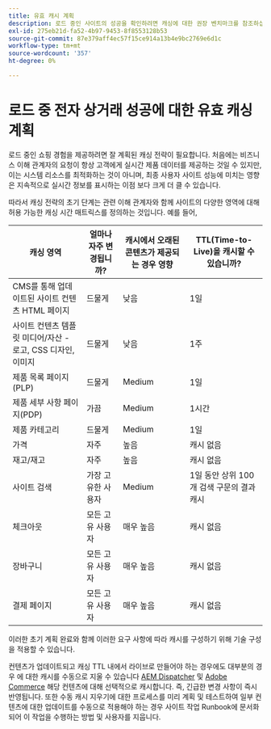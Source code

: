 ```yaml
---
title: 유효 캐시 계획
description: 로드 중인 사이트의 성공을 확인하려면 캐싱에 대한 권장 벤치마크를 참조하십시오.
exl-id: 275eb21d-fa52-4b97-9453-8f8553128b53
source-git-commit: 87e379aff4ec57f15ce914a13b4e9bc2769e6d1c
workflow-type: tm+mt
source-wordcount: '357'
ht-degree: 0%

---
```


# 로드 중 전자 상거래 성공에 대한 유효 캐싱 계획

로드 중인 쇼핑 경험을 제공하려면 잘 계획된 캐싱 전략이 필요합니다. 처음에는 비즈니스 이해 관계자의 요청이 항상 고객에게 실시간 제품 데이터를 제공하는 것일 수 있지만, 이는 시스템 리소스를 최적화하는 것이 아니며, 최종 사용자 사이트 성능에 미치는 영향은 지속적으로 실시간 정보를 표시하는 이점 보다 크게 더 클 수 있습니다.

따라서 캐싱 전략의 초기 단계는 관련 이해 관계자와 함께 사이트의 다양한 영역에 대해 허용 가능한 캐싱 시간 매트릭스를 정의하는 것입니다. 예를 들어,

| 캐싱 영역 | 얼마나 자주 변경됩니까? | 캐시에서 오래된 콘텐츠가 제공되는 경우 영향 | TTL(Time-to-Live)을 캐시할 수 있습니까? |
|---------------------------------------------------------------|--------------------|-------------------------------------------|-----------------------------------------------------|
| CMS를 통해 업데이트된 사이트 컨텐츠 HTML 페이지 | 드물게 | 낮음 | 1일 |
| 사이트 컨텐츠 템플릿 미디어/자산 - 로고, CSS 디자인, 이미지 | 드물게 | 낮음 | 1주 |
| 제품 목록 페이지(PLP) | 드물게 | Medium | 1일 |
| 제품 세부 사항 페이지(PDP) | 가끔 | Medium | 1시간 |
| 제품 카테고리 | 드물게 | Medium | 1일 |
| 가격 | 자주 | 높음 | 캐시 없음 |
| 재고/재고 | 자주 | 높음 | 캐시 없음 |
| 사이트 검색 | 가장 고유한 사용자 | Medium | 1일 동안 상위 100개 검색 구문의 결과 캐시 |
| 체크아웃 | 모든 고유 사용자 | 매우 높음 | 캐시 없음 |
| 장바구니 | 모든 고유 사용자 | 매우 높음 | 캐시 없음 |
| 결제 페이지 | 모든 고유 사용자 | 매우 높음 | 캐시 없음 |

이러한 초기 계획 완료와 함께 이러한 요구 사항에 따라 캐시를 구성하기 위해 기술 구성을 적용할 수 있습니다.

컨텐츠가 업데이트되고 캐싱 TTL 내에서 라이브로 만들어야 하는 경우에도 대부분의 경우 에 대한 캐시를 수동으로 지울 수 있습니다 [AEM Dispatcher](https://experienceleague.adobe.com/docs/experience-manager-dispatcher/using/configuring/page-invalidate.html?lang=en) 및 [Adobe Commerce](https://devdocs.magento.com/guides/v2.4/config-guide/cli/config-cli-subcommands-cache.html#config-cli-subcommands-cache-clean) 해당 컨텐츠에 대해 선택적으로 캐시합니다. 즉, 긴급한 변경 사항이 즉시 반영됩니다. 또한 수동 캐시 지우기에 대한 프로세스를 미리 계획 및 테스트하여 일부 컨텐츠에 대한 업데이트를 수동으로 적용해야 하는 경우 사이트 작업 Runbook에 문서화되어 이 작업을 수행하는 방법 및 사용자를 지웁니다.
